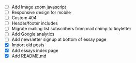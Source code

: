 - [ ] Add image zoom javascript
- [ ] Responsive design for mobile
- [ ] Custom 404
- [ ] Header/footer includes
- [ ] Migrate mailing list subscribers from mail chimp to tinyletter
- [ ] Add Google analytics
- [ ] Add newsletter signup at bottom of essay page
- [x] Import old posts
- [x] Add essays index page
- [x] Add README.md
